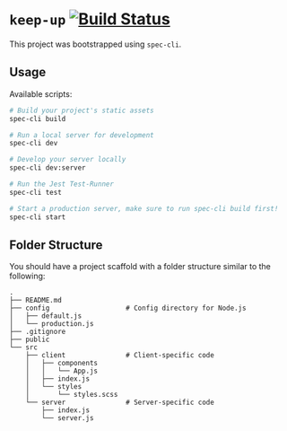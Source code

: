 # `keep-up` [![Build Status](https://travis-ci.org/joshblack/keep-up.svg?branch=master)](https://travis-ci.org/joshblack/keep-up)

This project was bootstrapped using `spec-cli`.

## Usage

Available scripts:

```bash
# Build your project's static assets
spec-cli build

# Run a local server for development
spec-cli dev

# Develop your server locally
spec-cli dev:server

# Run the Jest Test-Runner
spec-cli test

# Start a production server, make sure to run spec-cli build first!
spec-cli start
```

## Folder Structure

You should have a project scaffold with a folder structure similar to the following:

```
.
├── README.md
├── config                   # Config directory for Node.js
│   ├── default.js
│   └── production.js
├── .gitignore
├── public
└── src
    ├── client               # Client-specific code
    │   ├── components
    │   │   └── App.js
    │   ├── index.js
    │   └── styles
    │       └── styles.scss
    └── server               # Server-specific code
        ├── index.js
        └── server.js
```

